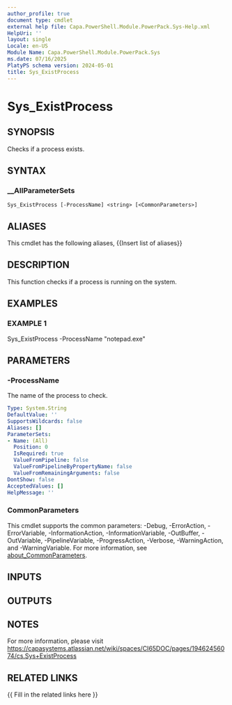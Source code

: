 ```yaml
---
author_profile: true
document type: cmdlet
external help file: Capa.PowerShell.Module.PowerPack.Sys-Help.xml
HelpUri: ''
layout: single
Locale: en-US
Module Name: Capa.PowerShell.Module.PowerPack.Sys
ms.date: 07/16/2025
PlatyPS schema version: 2024-05-01
title: Sys_ExistProcess
---
```


# Sys_ExistProcess

## SYNOPSIS

Checks if a process exists.

## SYNTAX

### __AllParameterSets

```
Sys_ExistProcess [-ProcessName] <string> [<CommonParameters>]
```

## ALIASES

This cmdlet has the following aliases,
  {{Insert list of aliases}}

## DESCRIPTION

This function checks if a process is running on the system.

## EXAMPLES

### EXAMPLE 1

Sys_ExistProcess -ProcessName "notepad.exe"

## PARAMETERS

### -ProcessName

The name of the process to check.

```yaml
Type: System.String
DefaultValue: ''
SupportsWildcards: false
Aliases: []
ParameterSets:
- Name: (All)
  Position: 0
  IsRequired: true
  ValueFromPipeline: false
  ValueFromPipelineByPropertyName: false
  ValueFromRemainingArguments: false
DontShow: false
AcceptedValues: []
HelpMessage: ''
```

### CommonParameters

This cmdlet supports the common parameters: -Debug, -ErrorAction, -ErrorVariable,
-InformationAction, -InformationVariable, -OutBuffer, -OutVariable, -PipelineVariable,
-ProgressAction, -Verbose, -WarningAction, and -WarningVariable. For more information, see
[about_CommonParameters](https://go.microsoft.com/fwlink/?LinkID=113216).

## INPUTS

## OUTPUTS

## NOTES

For more information, please visit https://capasystems.atlassian.net/wiki/spaces/CI65DOC/pages/19462456074/cs.Sys+ExistProcess


## RELATED LINKS

{{ Fill in the related links here }}

